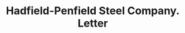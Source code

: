 ---
doi: 10.7916/D86X0P65
date_other: '1923'
date_other_textual: '1923'
form: correspondence
genre:
- Letters (correspondence)
name:
- Hadfield-Penfield Steel Company
object_in_context_url: https://biggert.cul.columbia.edu/items/view/ave_biggert_01339
subject_hierarchical_geographic:
- Willoughby, Ohio, United States
subject_name:
- Hadfield-Penfield Steel Company
title: Hadfield-Penfield Steel Company. Letter
sort_title: Hadfield-Penfield Steel Company. Letter
call_number: ave_biggert_01339
coordinates:
- 41.645833333333336,-81.40972222222223
pid: ave_biggert_01339
identifiers: ave_biggert_01339
thumbnail: https://derivativo-3.library.columbia.edu/iiif/2/ldpd:343109/full/!256,256/0/native.jpg
permalink: /biggert/ave_biggert_01339/
layout: iiif-image-page
---